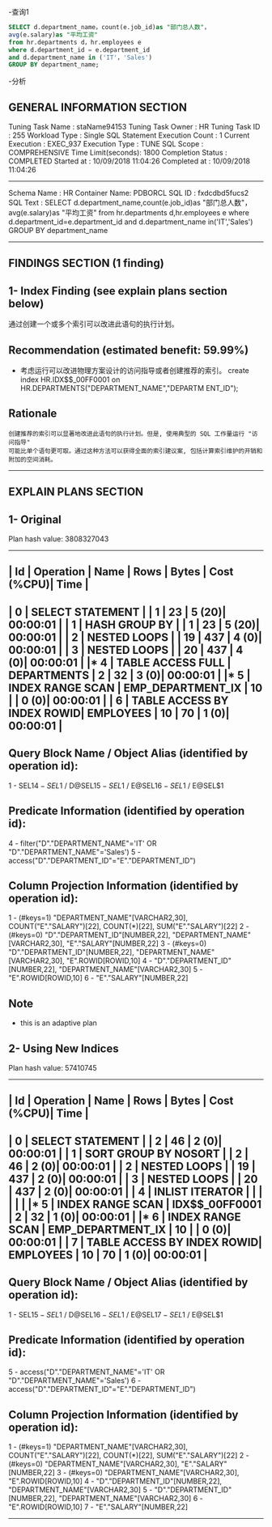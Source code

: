 -查询1
```sql
SELECT d.department_name，count(e.job_id)as "部门总人数"，
avg(e.salary)as "平均工资"
from hr.departments d，hr.employees e
where d.department_id = e.department_id
and d.department_name in ('IT'，'Sales')
GROUP BY department_name;
```
-分析

GENERAL INFORMATION SECTION
-------------------------------------------------------------------------------
Tuning Task Name   : staName94153
Tuning Task Owner  : HR
Tuning Task ID     : 255
Workload Type      : Single SQL Statement
Execution Count    : 1
Current Execution  : EXEC_937
Execution Type     : TUNE SQL
Scope              : COMPREHENSIVE
Time Limit(seconds): 1800
Completion Status  : COMPLETED
Started at         : 10/09/2018 11:04:26
Completed at       : 10/09/2018 11:04:26

-------------------------------------------------------------------------------
Schema Name   : HR
Container Name: PDBORCL
SQL ID        : fxdcdbd5fucs2
SQL Text      : SELECT d.department_name,count(e.job_id)as "部门总人数"，
                avg(e.salary)as "平均工资"
                from hr.departments d,hr.employees e
                where d.department_id=e.department_id
                and d.department_name in('IT','Sales')
                GROUP BY department_name

-------------------------------------------------------------------------------
FINDINGS SECTION (1 finding)
-------------------------------------------------------------------------------

1- Index Finding (see explain plans section below)
--------------------------------------------------
  通过创建一个或多个索引可以改进此语句的执行计划。

  Recommendation (estimated benefit: 59.99%)
  ------------------------------------------
  - 考虑运行可以改进物理方案设计的访问指导或者创建推荐的索引。
    create index HR.IDX$$_00FF0001 on HR.DEPARTMENTS("DEPARTMENT_NAME","DEPARTM
    ENT_ID");

  Rationale
  ---------
    创建推荐的索引可以显著地改进此语句的执行计划。但是, 使用典型的 SQL 工作量运行 "访问指导"
    可能比单个语句更可取。通过这种方法可以获得全面的索引建议案, 包括计算索引维护的开销和附加的空间消耗。

-------------------------------------------------------------------------------
EXPLAIN PLANS SECTION
-------------------------------------------------------------------------------

1- Original
-----------
Plan hash value: 3808327043

 
---------------------------------------------------------------------------------------------------
| Id  | Operation                     | Name              | Rows  | Bytes | Cost (%CPU)| Time     |
---------------------------------------------------------------------------------------------------
|   0 | SELECT STATEMENT              |                   |     1 |    23 |     5  (20)| 00:00:01 |
|   1 |  HASH GROUP BY                |                   |     1 |    23 |     5  (20)| 00:00:01 |
|   2 |   NESTED LOOPS                |                   |    19 |   437 |     4   (0)| 00:00:01 |
|   3 |    NESTED LOOPS               |                   |    20 |   437 |     4   (0)| 00:00:01 |
|*  4 |     TABLE ACCESS FULL         | DEPARTMENTS       |     2 |    32 |     3   (0)| 00:00:01 |
|*  5 |     INDEX RANGE SCAN          | EMP_DEPARTMENT_IX |    10 |       |     0   (0)| 00:00:01 |
|   6 |    TABLE ACCESS BY INDEX ROWID| EMPLOYEES         |    10 |    70 |     1   (0)| 00:00:01 |
---------------------------------------------------------------------------------------------------
 
Query Block Name / Object Alias (identified by operation id):
-------------------------------------------------------------
 
   1 - SEL$1
   4 - SEL$1 / D@SEL$1
   5 - SEL$1 / E@SEL$1
   6 - SEL$1 / E@SEL$1
 
Predicate Information (identified by operation id):
---------------------------------------------------
 
   4 - filter("D"."DEPARTMENT_NAME"='IT' OR "D"."DEPARTMENT_NAME"='Sales')
   5 - access("D"."DEPARTMENT_ID"="E"."DEPARTMENT_ID")
 
Column Projection Information (identified by operation id):
-----------------------------------------------------------
 
   1 - (#keys=1) "DEPARTMENT_NAME"[VARCHAR2,30], COUNT("E"."SALARY")[22], COUNT(*)[22], 
       SUM("E"."SALARY")[22]
   2 - (#keys=0) "D"."DEPARTMENT_ID"[NUMBER,22], "DEPARTMENT_NAME"[VARCHAR2,30], 
       "E"."SALARY"[NUMBER,22]
   3 - (#keys=0) "D"."DEPARTMENT_ID"[NUMBER,22], "DEPARTMENT_NAME"[VARCHAR2,30], 
       "E".ROWID[ROWID,10]
   4 - "D"."DEPARTMENT_ID"[NUMBER,22], "DEPARTMENT_NAME"[VARCHAR2,30]
   5 - "E".ROWID[ROWID,10]
   6 - "E"."SALARY"[NUMBER,22]
 
Note
-----
   - this is an adaptive plan

2- Using New Indices
--------------------
Plan hash value: 57410745

 
---------------------------------------------------------------------------------------------------
| Id  | Operation                     | Name              | Rows  | Bytes | Cost (%CPU)| Time     |
---------------------------------------------------------------------------------------------------
|   0 | SELECT STATEMENT              |                   |     2 |    46 |     2   (0)| 00:00:01 |
|   1 |  SORT GROUP BY NOSORT         |                   |     2 |    46 |     2   (0)| 00:00:01 |
|   2 |   NESTED LOOPS                |                   |    19 |   437 |     2   (0)| 00:00:01 |
|   3 |    NESTED LOOPS               |                   |    20 |   437 |     2   (0)| 00:00:01 |
|   4 |     INLIST ITERATOR           |                   |       |       |            |          |
|*  5 |      INDEX RANGE SCAN         | IDX$$_00FF0001    |     2 |    32 |     1   (0)| 00:00:01 |
|*  6 |     INDEX RANGE SCAN          | EMP_DEPARTMENT_IX |    10 |       |     0   (0)| 00:00:01 |
|   7 |    TABLE ACCESS BY INDEX ROWID| EMPLOYEES         |    10 |    70 |     1   (0)| 00:00:01 |
---------------------------------------------------------------------------------------------------
 
Query Block Name / Object Alias (identified by operation id):
-------------------------------------------------------------
 
   1 - SEL$1
   5 - SEL$1 / D@SEL$1
   6 - SEL$1 / E@SEL$1
   7 - SEL$1 / E@SEL$1
 
Predicate Information (identified by operation id):
---------------------------------------------------
 
   5 - access("D"."DEPARTMENT_NAME"='IT' OR "D"."DEPARTMENT_NAME"='Sales')
   6 - access("D"."DEPARTMENT_ID"="E"."DEPARTMENT_ID")
 
Column Projection Information (identified by operation id):
-----------------------------------------------------------
 
   1 - (#keys=1) "DEPARTMENT_NAME"[VARCHAR2,30], COUNT("E"."SALARY")[22], COUNT(*)[22], 
       SUM("E"."SALARY")[22]
   2 - (#keys=0) "DEPARTMENT_NAME"[VARCHAR2,30], "E"."SALARY"[NUMBER,22]
   3 - (#keys=0) "DEPARTMENT_NAME"[VARCHAR2,30], "E".ROWID[ROWID,10]
   4 - "D"."DEPARTMENT_ID"[NUMBER,22], "DEPARTMENT_NAME"[VARCHAR2,30]
   5 - "D"."DEPARTMENT_ID"[NUMBER,22], "DEPARTMENT_NAME"[VARCHAR2,30]
   6 - "E".ROWID[ROWID,10]
   7 - "E"."SALARY"[NUMBER,22]

-------------------------------------------------------------------------------
